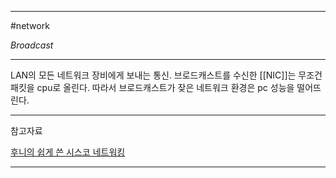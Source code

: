 
---

#network 

*Broadcast*

---

LAN의 모든 네트워크 장비에게 보내는 통신. 브로드캐스트를 수신한 [[NIC]]는 무조건 패킷을 cpu로 올린다. 따라서 브로드캐스트가 잦은 네트워크 환경은 pc 성능을 떨어뜨린다.

---

참고자료

[후니의 쉽게 쓴 시스코 네트워킹](https://product.kyobobook.co.kr/detail/S000000562247)

---